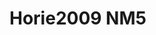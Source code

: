 <a name="material" />

# Horie2009 NM5
<script type="application/ld+json">
  {
    "@context": "https://schema.org/",
    "@type": "ChemicalSubstance",
    "http://purl.org/dc/terms/conformsTo":
      {
        "@type": "CreativeWork",
        "@id": "https://bioschemas.org/profiles/ChemicalSubstance/0.4-RELEASE/"
      },
    "@id": "https://egonw.github.io/nanowiki/nanowiki182.html#material",
    "name": "Horie2009 NM5",
    "sameAs": "http://127.0.0.1/mediawiki/index.php/Special:URIResolver/Horie2009_NM5"
  }
</script>

